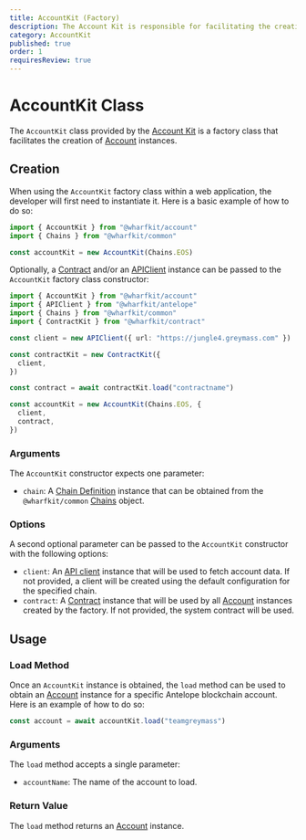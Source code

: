```yaml
---
title: AccountKit (Factory)
description: The Account Kit is responsible for facilitating the creation of Account instances through the load method.
category: AccountKit
published: true
order: 1
requiresReview: true
---
```


# AccountKit Class

The `AccountKit` class provided by the [Account Kit](/docs/account-kit) is a factory class that facilitates the creation of [Account](/docs/account-kit/account) instances.

## Creation

When using the `AccountKit` factory class within a web application, the developer will first need to instantiate it. Here is a basic example of how to do so:

```typescript
import { AccountKit } from "@wharfkit/account"
import { Chains } from "@wharfkit/common"

const accountKit = new AccountKit(Chains.EOS)
```

Optionally, a [Contract](/docs/contract-kit/contract) and/or an [APIClient](/docs/antelope/api-client) instance can be passed to the `AccountKit` factory class constructor:

```typescript
import { AccountKit } from "@wharfkit/account"
import { APIClient } from "@wharfkit/antelope"
import { Chains } from "@wharfkit/common"
import { ContractKit } from "@wharfkit/contract"

const client = new APIClient({ url: "https://jungle4.greymass.com" })

const contractKit = new ContractKit({
  client,
})

const contract = await contractKit.load("contractname")

const accountKit = new AccountKit(Chains.EOS, {
  client,
  contract,
})
```

### Arguments

The `AccountKit` constructor expects one parameter:

- `chain`: A [Chain Definition](/docs/common/chain-definition) instance that can be obtained from the `@wharfkit/common` [Chains](/docs/common/chains) object.

### Options

A second optional parameter can be passed to the `AccountKit` constructor with the following options:

- `client`: An [API client](/docs/antelope/api-client) instance that will be used to fetch account data. If not provided, a client will be created using the default configuration for the specified chain.
- `contract`: A [Contract](/docs/contract-kit/contract) instance that will be used by all [Account](/docs/account-kit/account) instances created by the factory. If not provided, the system contract will be used.

## Usage

### Load Method

Once an `AccountKit` instance is obtained, the `load` method can be used to obtain an [Account](/docs/account-kit/account) instance for a specific Antelope blockchain account. Here is an example of how to do so:

```typescript
const account = await accountKit.load("teamgreymass")
```

### Arguments

The `load` method accepts a single parameter:

- `accountName`: The name of the account to load.

### Return Value

The `load` method returns an [Account](/docs/account-kit/account) instance.
